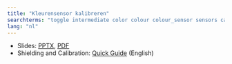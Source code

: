 ```yaml
---
title: "Kleurensensor kalibreren"
searchterms: "toggle intermediate color colour colour_sensor sensors calibration calibrate colour_calibration kleurensensor_kalibreren"
lang: "nl"
---
```

 <ul>
 <li class="ng-binding">Slides:
 <a href="translations/nl/intermediate/Calibrate.pptx">PPTX</a>,
 <a href="translations/nl/intermediate/Calibrate.pdf">PDF</a>
 </li>
 <li>Shielding and Calibration: <a href="translations/en-us/guides//ShieldingCalibrate.pdf">Quick Guide</a> (English)
 </li>
 </ul>

